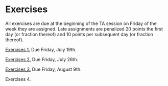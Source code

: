# Exercises

All exercises are due at the beginning of the TA session on Friday of the week they are assigned.  Late assignments are penalized 20 points the first day (or fraction thereof) and 10 points per subsequent day (or fraction thereof).  

[Exercises 1.](exercises01.md)  Due Friday, July 19th.  

[Exercises 2.](./homework02_ECO394D.pdf)  Due Friday, July 26th.  

[Exercises 3.](exercises03.md)  Due Friday, August 9th.   

Exercises 4.

